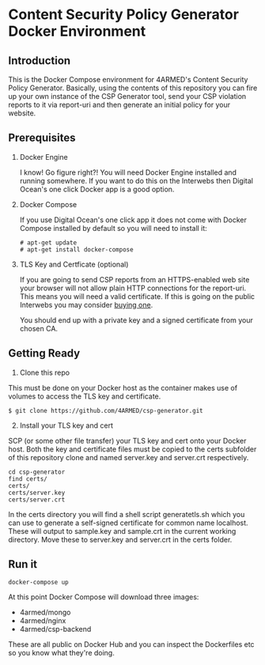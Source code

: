 # Content Security Policy Generator Docker Environment

## Introduction

This is the Docker Compose environment for 4ARMED's Content Security Policy Generator. Basically, using the contents of this repository you can fire up your own instance of the CSP Generator tool, send your CSP violation reports to it via report-uri and then generate an initial policy for your website.

## Prerequisites

1. Docker Engine

   I know! Go figure right?! You will need Docker Engine installed and running somewhere. If you want to do this on the Interwebs then Digital Ocean's one click Docker app is a good option.

2. Docker Compose

   If you use Digital Ocean's one click app it does not come with Docker Compose installed by default so you will need to install it:

   ```shell
   # apt-get update
   # apt-get install docker-compose
   ```

3. TLS Key and Certficate (optional)

   If you are going to send CSP reports from an HTTPS-enabled web site your browser will not allow plain HTTP connections for the report-uri. This means you will need a valid certificate. If this is going on the public Interwebs you may consider [buying one](https://www.namecheap.com/security/ssl-certificates.aspx).

   You should end up with a private key and a signed certificate from your chosen CA.

## Getting Ready

1. Clone this repo

This must be done on your Docker host as the container makes use of volumes to access the TLS key and certificate. 

```shell
$ git clone https://github.com/4ARMED/csp-generator.git
```

2. Install your TLS key and cert

SCP (or some other file transfer) your TLS key and cert onto your Docker host. Both the key and certificate files must be copied to the certs subfolder of this repository clone and named server.key and server.crt respectively.

```shell 
cd csp-generator
find certs/
certs/
certs/server.key
certs/server.crt
```
In the certs directory you will find a shell script generatetls.sh which you can use to generate a self-signed certificate for common name localhost. These will output to sample.key and sample.crt in the current working directory. Move these to server.key and server.crt in the certs folder.

## Run it

```shell
docker-compose up
```

At this point Docker Compose will download three images:

* 4armed/mongo
* 4armed/nginx
* 4armed/csp-backend

These are all public on Docker Hub and you can inspect the Dockerfiles etc so you know what they're doing.


